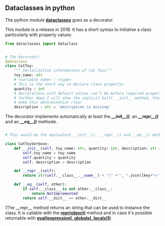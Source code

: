 ## Dataclasses in python

The python module [**dataclasses**](https://docs.python.org/3/library/dataclasses.html) goes as a decorator.

This module is a release in 2018. It has a short syntax to initialise a class particularly with property values:

```python
from dataclasses import dataclass


# The decorator:
@dataclass
class CatToy:
    """ Serialization informations of Cat Toys"""
    toy_name: str
    # <variable name> : <type>
    # This is the short way to declare class propertys
    quantity : int
    # declarations with default values can't be before required property
    # further down I will show the implicit built __init__ method, that will
    # make this determination clear
    description : str = 'description is missing'


```

The decorator implements automatically at least the *__\_\_init\_\_()__*, an *__\_\_repr\_\_()__* and an *__\_\_eq\_\_()__* methode.

```python

# This would be the equivalent __init__(), __repr__() and __eq__() methods:

class CatToyVerbose:
    def __init__(self, toy_name: str, quantity: int, description: str = 'description is missing'):
        self.toy_name = toy_name
        self.quantity = quantity
        self. description = description

    def __repr__(self):
        return str(self.__class__.__name__) + "(" +"', ".join([key+"='"+str(self.__dict__[key]) for key in self.__dict__])+"')"

    def __eq__(self, other):
        if self.__class__ is not other.__class__:
            return NotImplemented    
        return self.__dict__ == other.__dict__      
 ```

(The \_\_repr\_\_ method returns an string that can be used to instance the class. It is callable with the [**repr(object)**](https://docs.python.org/3/library/functions.html#repr) method and in case it's possible returnable with [**eval(expression[, globals[, locals]])**](https://docs.python.org/3/library/functions.html#eval)  
